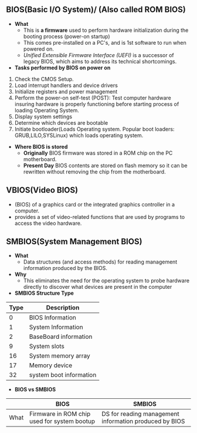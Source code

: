## BIOS(Basic I/O System)/ (Also called ROM BIOS)
- **What**
  - This is **a firmware** used to perform hardware initialization during the booting process (power-on startup)
  - This comes pre-installed on a PC's, and is 1st software to run when powered on.
  - *Unified Extensible Firmware Interface (UEFI)* is a successor of legacy BIOS, which aims to address its technical shortcomings.
- **Tasks performed by BIOS on power on**
1. Check the CMOS Setup.
2. Load interrupt handlers and device drivers   
3. Initialize registers and power management    
4. Perform the power-on self-test (POST): Test computer hardware insuring hardware is properly functioning before starting process of loading Operating System.
5. Display system settings    
6. Determine which devices are bootable    
7. Initiate bootloader(Loads Operating system. Popular boot loaders: GRUB,LILO,SYSLinux) which loads operating system.
- **Where BIOS is stored**
  - **Originally** BIOS firmware was stored in a ROM chip on the PC motherboard.
  - **Present Day** BIOS contents are stored on flash memory so it can be rewritten without removing the chip from the motherboard.  
    
## VBIOS(Video BIOS)
- (BIOS) of a graphics card or the integrated graphics controller in a computer.
- provides a set of video-related functions that are used by programs to access the video hardware.

## SMBIOS(System Management BIOS)
- **What**
  - Data structures (and access methods) for reading management information produced by the BIOS.
- **Why**
  - This eliminates the need for the operating system to probe hardware directly to discover what devices are present in the computer
- **SMBIOS Structure Type**

| Type | Description |
| --- | --- |
| 0 | BIOS Information |
| 1 | System Information |
| 2 | BaseBoard information |
| 9 | System slots |
| 16 | System memory array |
| 17 | Memory device |
| 32 | system boot information |

-  **BIOS vs SMBIOS**

| | BIOS | SMBIOS |
| --- | --- | --- |
| What | Firmware in ROM chip used for system bootup | DS for reading management information produced by BIOS |
